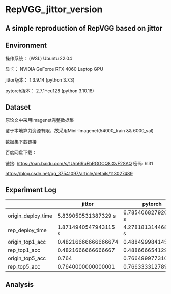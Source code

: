 # RepVGG_jittor_version
## A simple reproduction of RepVGG based on jittor
## Environment
操作系统： (WSL) Ubuntu 22.04

显卡： NVIDIA GeForce RTX 4060 Laptop GPU

jittor版本： 1.3.9.14 (python 3.7.3)

pytorch版本： 2.7.1+cu128 (python 3.10.18)

## Dataset
原论文中采用Imagenet完整数据集

鉴于本地算力资源有限，故采用Mini-Imagenet(54000_train && 6000_val)

数据集下载链接

百度网盘下载：

链接: https://pan.baidu.com/s/1Uro6RuEbRGGCQ8iXvF2SAQ 密码: hl31

https://blog.csdn.net/qq_37541097/article/details/113027489
## Experiment Log
| |jittor|pytorch|
|------|------|------|
|origin_deploy_time| 5.839050531387329 s| 6.785406827926636 s|
|rep_deploy_time| 1.8714940547943115 s| 4.278181314468384 s|
|origin_top1_acc| 0.48216666666666674 | 0.4884999841451645 |
|rep_top1_acc| 0.4821666666666667 | 0.4886666541298231 |
|origin_top5_acc| 0.764 | 0.7664999773104986 | 0.7664999773104986 |
|rep_top5_acc| 0.7640000000000001 | 0.7663333127895992 |
## Analysis
